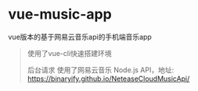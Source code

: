 # vue-music-app
vue版本的基于网易云音乐api的手机端音乐app
> 使用了vue-cli快速搭建环境
>
> 后台请求 使用了网易云音乐 Node.js API，地址: <https://binaryify.github.io/NeteaseCloudMusicApi/>
